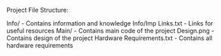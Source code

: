 Project File Structure:

Info/ - Contains information and knowledge
Info/Imp Links.txt - Links for useful resources
Main/ - Contains main code of the project
Design.png - Contains design of the project
Hardware Requirements.txt - Contains all hardware requirements

